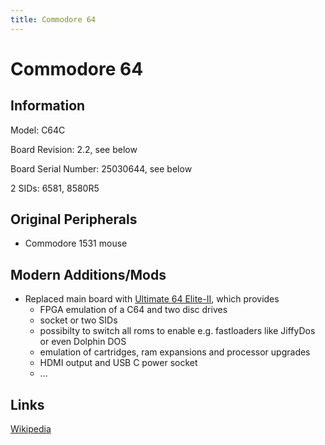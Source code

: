 ```yaml
---
title: Commodore 64
---
```


# Commodore 64

## Information

Model: C64C

Board Revision: 2.2, see below

Board Serial Number: 25030644, see below

2 SIDs: 6581, 8580R5

## Original Peripherals

* Commodore 1531 mouse

## Modern Additions/Mods

* Replaced main board with [Ultimate 64 Elite-II](https://ultimate64.com/Ultimate-64-Elite-MK2), which provides
  * FPGA emulation of a C64 and two disc drives
  * socket or two SIDs
  * possibilty to switch all roms to enable e.g. fastloaders like JiffyDos or even Dolphin DOS
  * emulation of cartridges, ram expansions and processor upgrades
  * HDMI output and USB C power socket
  * ...

## Links

[Wikipedia](https://en.wikipedia.org/wiki/Commodore_64)

